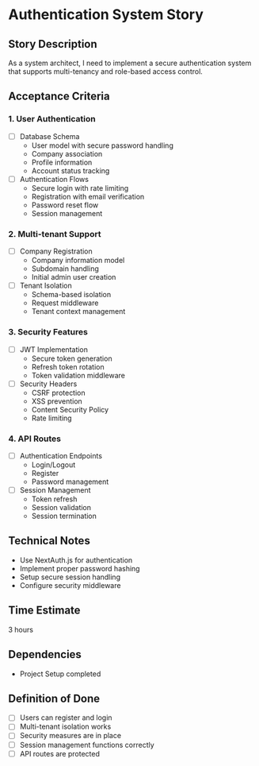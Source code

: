 # Authentication System Story

## Story Description
As a system architect, I need to implement a secure authentication system that supports multi-tenancy and role-based access control.

## Acceptance Criteria

### 1. User Authentication
- [ ] Database Schema
  - User model with secure password handling
  - Company association
  - Profile information
  - Account status tracking
- [ ] Authentication Flows
  - Secure login with rate limiting
  - Registration with email verification
  - Password reset flow
  - Session management

### 2. Multi-tenant Support
- [ ] Company Registration
  - Company information model
  - Subdomain handling
  - Initial admin user creation
- [ ] Tenant Isolation
  - Schema-based isolation
  - Request middleware
  - Tenant context management

### 3. Security Features
- [ ] JWT Implementation
  - Secure token generation
  - Refresh token rotation
  - Token validation middleware
- [ ] Security Headers
  - CSRF protection
  - XSS prevention
  - Content Security Policy
  - Rate limiting

### 4. API Routes
- [ ] Authentication Endpoints
  - Login/Logout
  - Register
  - Password management
- [ ] Session Management
  - Token refresh
  - Session validation
  - Session termination

## Technical Notes
- Use NextAuth.js for authentication
- Implement proper password hashing
- Setup secure session handling
- Configure security middleware

## Time Estimate
3 hours

## Dependencies
- Project Setup completed

## Definition of Done
- [ ] Users can register and login
- [ ] Multi-tenant isolation works
- [ ] Security measures are in place
- [ ] Session management functions correctly
- [ ] API routes are protected 